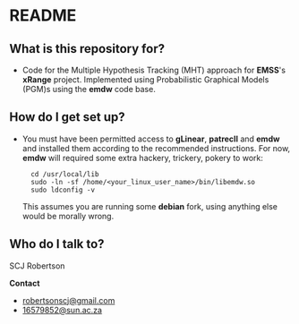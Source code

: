 # README #

## What is this repository for? ##

* Code for the Multiple Hypothesis Tracking (MHT) approach for **EMSS**'s **xRange** project. Implemented using Probabilistic Graphical Models (PGM)s using the **emdw** code base.

## How do I get set up? ##

* You must have been permitted access to **gLinear**, **patrecII** and **emdw** and installed them according to the recommended instructions. For now, **emdw** will required some extra hackery, trickery, pokery to work:

        cd /usr/local/lib
        sudo -ln -sf /home/<your_linux_user_name>/bin/libemdw.so
        sudo ldconfig -v
    
    This assumes you are running some **debian** fork, using anything else would be morally wrong.

## Who do I talk to? ##

SCJ Robertson

**Contact**
* robertsonscj@gmail.com
* 16579852@sun.ac.za
